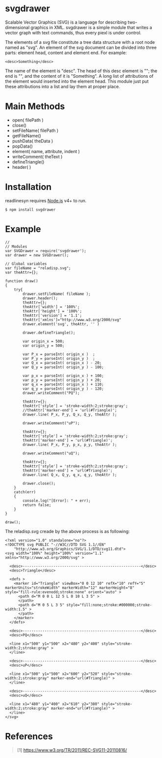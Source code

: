 # svgdrawer

Scalable Vector Graphics (SVG) is a language for describing two-dimensional graphics 
in XML. svgdrawer is a simple module that writes a vector graph with text commands, thus every piexl is under control.

 
The elements of a svg file constitute a tree data structure with a root node named as "svg". An element of the svg document can be divided into three parts: element head, content and element end. For example: 
```
<desc>Something</desc> 
```
The name of the element is "desc". 
The head of this desc element is "<desc>";
the end is "</desc>", and the content of it is "Something". A long list of attributions of the element would inserted into the element head. This module just put these attributions into a list and lay them at proper place.

# Main Methods
  - open( filePath ) 
  - close()
  - setFileName( filePath )
  - getFileName() 
  - pushData( theData ) 
  - popData() 
  - element( name, attribute, indent )
  - writeComment( theText ) 
  - defineTriangle() 
  - header( )

# Installation

readlinesyn requires [Node.js](https://nodejs.org/) v4+ to run.


```
$ npm install svgdrawer
```  


# Example

```
//
// Modules
var SVGDrawer = require('svgdrawer');
var drawer = new SVGDrawer(); 

// Global variables
var fileName = "reladisp.svg";
var theAttr={}; 

function draw()
{
    try{
        drawer.setFileName( fileName );
        drawer.header();
        theAttr={};
        theAttr['width'] = '100%';
        theAttr['height'] = '100%';
        theAttr['version'] = '1.1';
        theAttr['xmlns']="http://www.w3.org/2000/svg"
        drawer.element('svg', theAttr, '' )

        drawer.defineTriangle(); 

        var origin_x = 500;
        var origin_y = 500;

        var P_x = parseInt( origin_x )  ;
        var P_y = parseInt( origin_y )  ;
        var Q_x = parseInt( origin_x ) - 20;
        var Q_y = parseInt( origin_y ) - 100;

        var p_x = parseInt( origin_x ) + 100;
        var p_y = parseInt( origin_y ) + 20;
        var q_x = parseInt( origin_x ) + 110;
        var q_y = parseInt( origin_y ) - 120;
        drawer.writeComment("PQ"); 

        theAttr={};
        theAttr['style'] = 'stroke-width:2;stroke:gray';
        //theAttr['marker-end'] = 'url(#Triangle)';
        drawer.line( P_x, P_y, Q_x, Q_y, theAttr );
 
        drawer.writeComment("uP"); 

        theAttr={};
        theAttr['style'] = 'stroke-width:2;stroke:gray';
        theAttr['marker-end'] = 'url(#Triangle)';
        drawer.line( P_x, P_y, p_x, p_y, theAttr );
 
        drawer.writeComment("uQ"); 

        theAttr={};
        theAttr['style'] = 'stroke-width:2;stroke:gray';
        theAttr['marker-end'] = 'url(#Triangle)';
        drawer.line( Q_x, Q_y, q_x, q_y, theAttr );
 
        drawer.close();
    }
    catch(err)
    {
        console.log("[Error]: " + err);
        return false;
    }
}

draw();
```
The reladisp.svg creade by the above process is as following:
```
<?xml version="1.0" standalone="no"?> 
<!DOCTYPE svg PUBLIC "-//W3C//DTD SVG 1.1//EN" 
    "http://www.w3.org/Graphics/SVG/1.1/DTD/svg11.dtd"> 
<svg width="100%" height="100%" version="1.1" xmlns="http://www.w3.org/2000/svg" >
  
  <desc>------------------------------------------------------</desc>  
  <desc>Triangle</desc>  
  
  <defs >
    <marker id="Triangle" viewBox="0 0 12 10" refX="10" refY="5" markerUnits="strokeWidth" markerWidth="12" markerHeight="8" style="fill-rule:evenodd;stroke:none" orient="auto" >
      <path d="M 0 0 L 12 5 L 0 10 L 3 5" >
      </path> 
      <path d="M 0 5 L 3 5" style="fill:none;stroke:#000000;stroke-width:1.5" >
      </path> 
    </marker> 
  </defs> 
  
  <desc>------------------------------------------------------</desc>  
  <desc>PQ</desc>  
  
  <line x1="500" y1="500" x2="480" y2="400" style="stroke-width:2;stroke:gray" >
  </line> 
  
  <desc>------------------------------------------------------</desc>  
  <desc>uP</desc>  
  
  <line x1="500" y1="500" x2="600" y2="520" style="stroke-width:2;stroke:gray" marker-end="url(#Triangle)" >
  </line> 
  
  <desc>------------------------------------------------------</desc>  
  <desc>uQ</desc>  
  
  <line x1="480" y1="400" x2="610" y2="380" style="stroke-width:2;stroke:gray" marker-end="url(#Triangle)" >
  </line> 
</svg> 
```

# References

>[1] https://www.w3.org/TR/2011/REC-SVG11-20110816/
